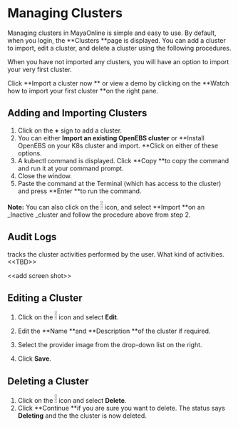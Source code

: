# Managing Clusters

Managing clusters in MayaOnline is simple and easy to use. By default, when you login, the **Clusters **page is displayed. You can add a cluster to import, edit a cluster, and delete a cluster using the following procedures.

When you have not imported any clusters, you will have an option to import your very first cluster.

Click **Import a cluster now ** or view a demo by clicking on the **Watch how to import your first cluster **on the right pane.

## Adding and Importing Clusters

1. Click on the **+** sign to add a cluster.  
2. You can either **Import an existing OpenEBS cluster** or **Install OpenEBS on your K8s cluster and import. **Click on either of these options.
3. A kubectl command is displayed. Click **Copy **to copy the command and run it at your command prompt.
4. Close the window.
5. Paste the command at the Terminal \(which has access to the cluster\) and press **Enter **to run the command.

**Note:** You can also click on the ![](/assets/dotmenu.png)  icon, and select **Import **on an \_Inactive \_cluster and follow the procedure above from step 2.

## Audit Logs

tracks the cluster activities performed by the user.  What kind of activities. &lt;&lt;TBD&gt;&gt;

&lt;&lt;add screen shot&gt;&gt;

## Editing a Cluster

1. Click on the ![](/assets/dotmenu.png)  icon and select **Edit**.

2. Edit the **Name **and **Description **of the cluster if required.

3. Select the provider image from the drop-down list on the right.

4. Click **Save**.

## Deleting a Cluster

1. Click on the ![](/assets/dotmenu.png)  icon and select **Delete**.
2. Click **Continue **if you are sure you want to delete.
   The status says **Deleting** and the the cluster is now deleted. 



